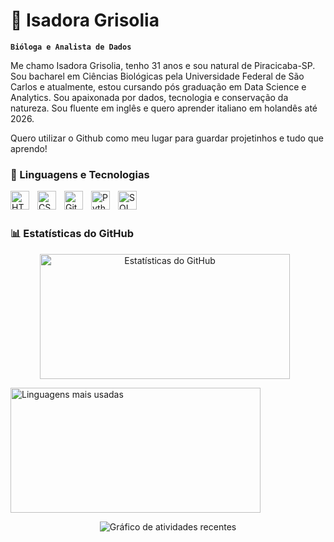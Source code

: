 # 🌱 Isadora Grisolia

**`Bióloga e Analista de Dados`**

Me chamo Isadora Grisolia, tenho 31 anos e sou natural de Piracicaba-SP. Sou bacharel em Ciências Biológicas pela Universidade Federal de São Carlos e atualmente, estou cursando pós graduação em Data Science e Analytics. Sou apaixonada por dados, tecnologia e conservação da natureza.  Sou fluente em inglês e quero aprender italiano em holandês até 2026.

Quero utilizar o Github como meu lugar para guardar projetinhos e tudo que aprendo!

### 🤖 Linguagens e Tecnologias

<img 
    align="left" 
    alt="HTML"
    title="HTML" 
    width="30px" 
    style="padding-right: 10px;" 
    src="https://cdn.jsdelivr.net/gh/devicons/devicon@latest/icons/html5/html5-original.svg" 
/>
<img 
    align="left" 
    alt="CSS" 
    title="CSS"
    width="30px" 
    style="padding-right: 10px;" 
    src="https://cdn.jsdelivr.net/gh/devicons/devicon@latest/icons/css3/css3-original.svg" 
/>
<img 
    align="left" 
    alt="Git" 
    title="Git"
    width="30px" 
    style="padding-right: 10px;" 
    src="https://cdn.jsdelivr.net/gh/devicons/devicon@latest/icons/git/git-original.svg" 
/>
<img 
    align="left" 
    alt="Python" 
    title="Python"
    width="30px" 
    style="padding-right: 10px;" 
    src="https://cdn.jsdelivr.net/gh/devicons/devicon@latest/icons/python/python-original.svg" 
/>
<img 
    align="left" 
    alt="SQL"
    title="SQL" 
    width="30px" 
    style="padding-right: 10px;" 
    src="https://cdn.jsdelivr.net/gh/devicons/devicon@latest/icons/azuresqldatabase/azuresqldatabase-original.svg" 
/>

<br/>
<br/>

### 📊 Estatísticas do GitHub

<p align="center">
  <img 
    alt="Estatísticas do GitHub" 
    height="200" 
    width="400"
    src="https://github-readme-stats.vercel.app/api?username=isadoragrisolia&show_icons=true&theme=tokyonight&include_all_commits=true&locale=pt-br" 
    style="padding-right: 10px;" 
  />

  <img 
    alt="Linguagens mais usadas" 
    height="200" 
    width="400"
    src="https://github-readme-stats.vercel.app/api/top-langs/?username=isadoragrisolia&theme=tokyonight&custom_title=Linguagens Mais Usadas&langs_count=9" 
  />
</p>

<p align="center">
  <img 
    src="https://github-readme-activity-graph.vercel.app/graph?username=isadoragrisolia&theme=tokyo-night&area=true&hide_border=true" 
    alt="Gráfico de atividades recentes"
  />
</p>
